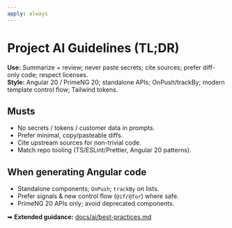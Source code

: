 ```yaml
---
apply: always
---
```


# Project AI Guidelines (TL;DR)

**Use:** Summarize + review; never paste secrets; cite sources; prefer diff-only code; respect licenses.  
**Style:** Angular 20 / PrimeNG 20; standalone APIs; OnPush/trackBy; modern template control flow; Tailwind tokens.

## Musts
- No secrets / tokens / customer data in prompts.
- Prefer minimal, copy/pasteable diffs.
- Cite upstream sources for non-trivial code.
- Match repo tooling (TS/ESLint/Prettier, Angular 20 patterns).

## When generating Angular code
- Standalone components; `OnPush`; `trackBy` on lists.
- Prefer signals & new control flow (`@if/@for`) where safe.
- PrimeNG 20 APIs only; avoid deprecated components.

➡ **Extended guidance:** [docs/ai/best-practices.md](../../docs/ai/best-practices.md)
